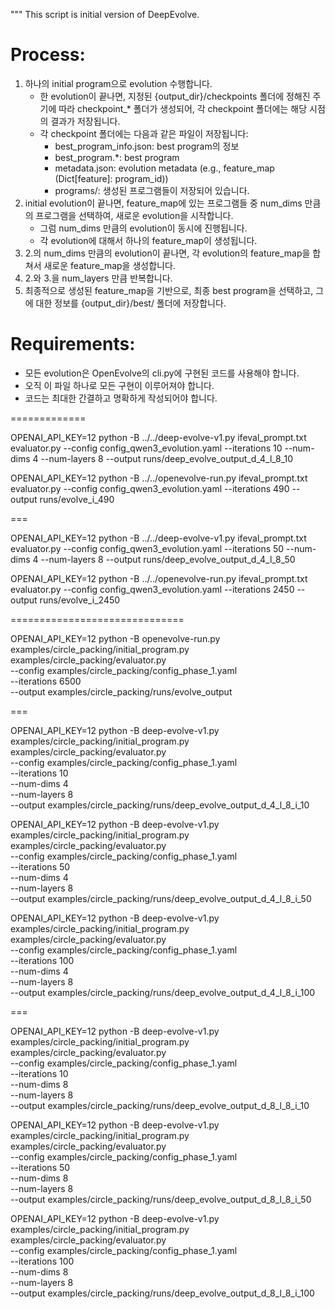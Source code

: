 """
This script is initial version of DeepEvolve.

# Process:
1. 하나의 initial program으로 evolution 수행합니다.
    - 한 evolution이 끝나면, 지정된 {output_dir}/checkpoints 폴더에 정해진 주기에 따라 checkpoint_* 폴더가 생성되어, 각 checkpoint 폴더에는 해당 시점의 결과가 저장됩니다.
    - 각 checkpoint 폴더에는 다음과 같은 파일이 저장됩니다:
        - best_program_info.json: best program의 정보
        - best_program.*: best program
        - metadata.json: evolution metadata (e.g., feature_map (Dict[feature]: program_id))
        - programs/: 생성된 프로그램들이 저장되어 있습니다.
2. initial evolution이 끝나면, feature_map에 있는 프로그램들 중 num_dims 만큼의 프로그램을 선택하여, 새로운 evolution을 시작합니다.
    - 그럼 num_dims 만큼의 evolution이 동시에 진행됩니다.
    - 각 evolution에 대해서 하나의 feature_map이 생성됩니다.
3. 2.의 num_dims 만큼의 evolution이 끝나면, 각 evolution의 feature_map을 합쳐서 새로운 feature_map을 생성합니다.
4. 2.와 3.을 num_layers 만큼 반복합니다.
5. 최종적으로 생성된 feature_map을 기반으로, 최종 best program을 선택하고, 그에 대한 정보를 {output_dir}/best/ 폴더에 저장합니다.

# Requirements:
- 모든 evolution은 OpenEvolve의 cli.py에 구현된 코드를 사용해야 합니다.
- 오직 이 파일 하나로 모든 구현이 이루어져야 합니다.
- 코드는 최대한 간결하고 명확하게 작성되어야 합니다.



=============

OPENAI_API_KEY=12 python -B ../../deep-evolve-v1.py ifeval_prompt.txt evaluator.py --config config_qwen3_evolution.yaml --iterations 10 --num-dims 4 --num-layers 8 --output runs/deep_evolve_output_d_4_l_8_10

OPENAI_API_KEY=12 python -B ../../openevolve-run.py ifeval_prompt.txt evaluator.py --config config_qwen3_evolution.yaml --iterations 490 --output runs/evolve_i_490


===


OPENAI_API_KEY=12 python -B ../../deep-evolve-v1.py ifeval_prompt.txt evaluator.py --config config_qwen3_evolution.yaml --iterations 50 --num-dims 4 --num-layers 8 --output runs/deep_evolve_output_d_4_l_8_50



OPENAI_API_KEY=12 python -B ../../openevolve-run.py ifeval_prompt.txt evaluator.py --config config_qwen3_evolution.yaml --iterations 2450 --output runs/evolve_i_2450


==============================


OPENAI_API_KEY=12 python -B openevolve-run.py examples/circle_packing/initial_program.py \
  examples/circle_packing/evaluator.py \
  --config examples/circle_packing/config_phase_1.yaml \
  --iterations 6500 \
  --output examples/circle_packing/runs/evolve_output

===

OPENAI_API_KEY=12 python -B deep-evolve-v1.py examples/circle_packing/initial_program.py \
  examples/circle_packing/evaluator.py \
  --config examples/circle_packing/config_phase_1.yaml \
  --iterations 10 \
  --num-dims 4 \
  --num-layers 8 \
  --output examples/circle_packing/runs/deep_evolve_output_d_4_l_8_i_10


OPENAI_API_KEY=12 python -B deep-evolve-v1.py examples/circle_packing/initial_program.py \
  examples/circle_packing/evaluator.py \
  --config examples/circle_packing/config_phase_1.yaml \
  --iterations 50 \
  --num-dims 4 \
  --num-layers 8 \
  --output examples/circle_packing/runs/deep_evolve_output_d_4_l_8_i_50

  
OPENAI_API_KEY=12 python -B deep-evolve-v1.py examples/circle_packing/initial_program.py \
  examples/circle_packing/evaluator.py \
  --config examples/circle_packing/config_phase_1.yaml \
  --iterations 100 \
  --num-dims 4 \
  --num-layers 8 \
  --output examples/circle_packing/runs/deep_evolve_output_d_4_l_8_i_100


===
  
OPENAI_API_KEY=12 python -B deep-evolve-v1.py examples/circle_packing/initial_program.py \
  examples/circle_packing/evaluator.py \
  --config examples/circle_packing/config_phase_1.yaml \
  --iterations 10 \
  --num-dims 8 \
  --num-layers 8 \
  --output examples/circle_packing/runs/deep_evolve_output_d_8_l_8_i_10


OPENAI_API_KEY=12 python -B deep-evolve-v1.py examples/circle_packing/initial_program.py \
  examples/circle_packing/evaluator.py \
  --config examples/circle_packing/config_phase_1.yaml \
  --iterations 50 \
  --num-dims 8 \
  --num-layers 8 \
  --output examples/circle_packing/runs/deep_evolve_output_d_8_l_8_i_50

  
OPENAI_API_KEY=12 python -B deep-evolve-v1.py examples/circle_packing/initial_program.py \
  examples/circle_packing/evaluator.py \
  --config examples/circle_packing/config_phase_1.yaml \
  --iterations 100 \
  --num-dims 8 \
  --num-layers 8 \
  --output examples/circle_packing/runs/deep_evolve_output_d_8_l_8_i_100

  
